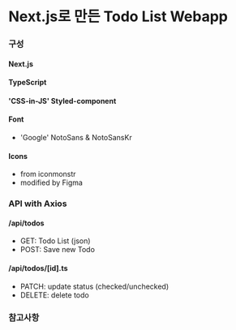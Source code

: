# Next.js로 만든 Todo List Webapp

### 구성

#### Next.js
#### TypeScript
#### 'CSS-in-JS' Styled-component
#### Font
- 'Google' NotoSans & NotoSansKr
#### Icons
- from iconmonstr
- modified by Figma

### API with Axios

#### /api/todos
- GET: Todo List (json)
- POST: Save new Todo

#### /api/todos/[id].ts
- PATCH: update status (checked/unchecked)
- DELETE: delete todo


### 참고사항
